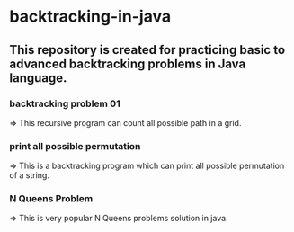 # backtracking-in-java
This repository is created for practicing basic to advanced backtracking problems in Java language.   
---

### backtracking problem 01
<p>=> This recursive program can count all possible path in a grid.</p>

### print all possible permutation
<p>=> This is a backtracking program which can print all possible permutation of a string.</p>

### N Queens Problem
<p>=> This is very popular N Queens problems solution in java.</p>
